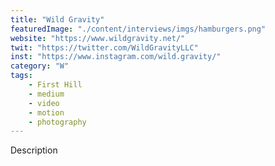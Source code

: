 ```yaml
---
title: "Wild Gravity"
featuredImage: "./content/interviews/imgs/hamburgers.png"
website: "https://www.wildgravity.net/"
twit: "https://twitter.com/WildGravityLLC"
inst: "https://www.instagram.com/wild.gravity/"
category: "W"
tags:
    - First Hill
    - medium
    - video
    - motion
    - photography
---
```


Description
